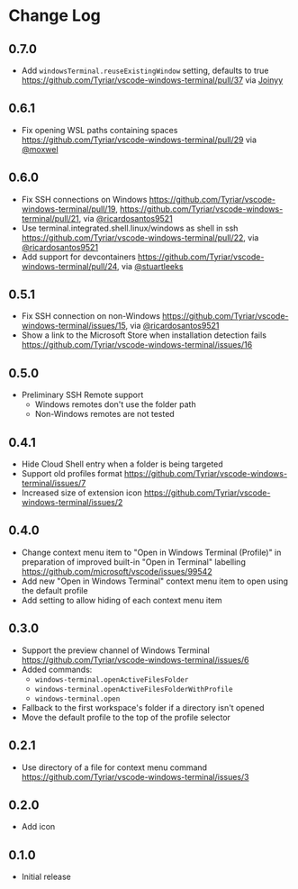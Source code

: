 # Change Log

## 0.7.0

- Add `windowsTerminal.reuseExistingWindow` setting, defaults to true https://github.com/Tyriar/vscode-windows-terminal/pull/37 via [Joinyy](https://github.com/Joinyy)

## 0.6.1

- Fix opening WSL paths containing spaces https://github.com/Tyriar/vscode-windows-terminal/pull/29 via [@moxwel](https://github.com/moxwel)

## 0.6.0

- Fix SSH connections on Windows https://github.com/Tyriar/vscode-windows-terminal/pull/19, https://github.com/Tyriar/vscode-windows-terminal/pull/21, via [@ricardosantos9521](https://github.com/ricardosantos9521)
- Use terminal.integrated.shell.linux/windows as shell in ssh https://github.com/Tyriar/vscode-windows-terminal/pull/22, via [@ricardosantos9521](https://github.com/ricardosantos9521)
- Add support for devcontainers https://github.com/Tyriar/vscode-windows-terminal/pull/24, via [@stuartleeks](https://github.com/stuartleeks)

## 0.5.1

- Fix SSH connection on non-Windows https://github.com/Tyriar/vscode-windows-terminal/issues/15, via [@ricardosantos9521](https://github.com/ricardosantos9521)
- Show a link to the Microsoft Store when installation detection fails https://github.com/Tyriar/vscode-windows-terminal/issues/16

## 0.5.0

- Preliminary SSH Remote support
  - Windows remotes don't use the folder path
  - Non-Windows remotes are not tested

## 0.4.1

- Hide Cloud Shell entry when a folder is being targeted
- Support old profiles format https://github.com/Tyriar/vscode-windows-terminal/issues/7
- Increased size of extension icon https://github.com/Tyriar/vscode-windows-terminal/issues/2

## 0.4.0

- Change context menu item to "Open in Windows Terminal (Profile)" in preparation of improved built-in "Open in Terminal" labelling https://github.com/microsoft/vscode/issues/99542
- Add new "Open in Windows Terminal" context menu item to open using the default profile
- Add setting to allow hiding of each context menu item

## 0.3.0

- Support the preview channel of Windows Terminal https://github.com/Tyriar/vscode-windows-terminal/issues/6
- Added commands:
  - `windows-terminal.openActiveFilesFolder`
  - `windows-terminal.openActiveFilesFolderWithProfile`
  - `windows-terminal.open`
- Fallback to the first workspace's folder if a directory isn't opened
- Move the default profile to the top of the profile selector

## 0.2.1

- Use directory of a file for context menu command https://github.com/Tyriar/vscode-windows-terminal/issues/3

## 0.2.0

- Add icon

## 0.1.0

- Initial release
